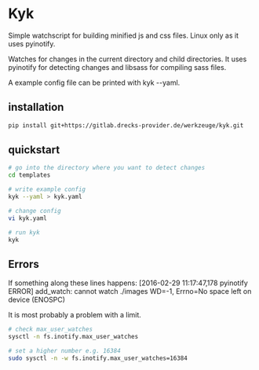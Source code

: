Kyk
===
Simple watchscript for building minified js and css files.
Linux only as it uses pyinotify.

Watches for changes in the current directory and child directories.
It uses pyinotify for detecting changes and libsass for compiling sass files.

A example config file can be printed with kyk --yaml.

installation
------------
```bash
pip install git+https://gitlab.drecks-provider.de/werkzeuge/kyk.git
```

quickstart
----------
```bash
# go into the directory where you want to detect changes
cd templates

# write example config
kyk --yaml > kyk.yaml

# change config
vi kyk.yaml

# run kyk
kyk
```

Errors
------

If something along these lines happens:
[2016-02-29 11:17:47,178 pyinotify ERROR] add_watch: cannot watch ./images WD=-1, Errno=No space left on device (ENOSPC)

It is most probably a problem with a limit.
```bash
# check max_user_watches
sysctl -n fs.inotify.max_user_watches

# set a higher number e.g. 16384
sudo sysctl -n -w fs.inotify.max_user_watches=16384
```
